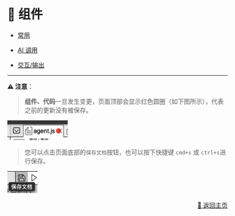 # 🧩 组件

- [常用](./common/index-zh_CN.md)

- [AI 调用](./AI_call/index-zh_CN.md)

- [交互/输出](./interactive/index-zh_CN.md)

<!-- 
- [流程控制](./flow_control-zh_CN.md)
- [代码](./code-zh_CN.md) 
-->
----------
<p></p>

**⚠️ 注意**：

> **组件、代码**一旦发生变更，页面顶部会显示红色圆圈（如下图所示），代表之前的更新没有被保存。

<p>
  <img src="../../assets/unsaved.jpg" alt="unsaved" />
</p>

> 您可以点击页面底部的`保存文档`按钮，也可以按下快捷键 `cmd+s` 或 `ctrl+s`进行保存。

<p>
  <img src="../../assets/save_btn_cn.jpg" alt="save_btn" />
</p>


<p align="right" >
  <a href="../../README-zh_CN.md">
    🔗 返回主页
  </a>
</p>
